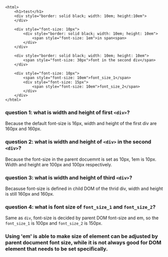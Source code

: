 ```
<html>
    <h1>test</h1>
    <div style="border: solid black; width: 10em; height:10em">
    </div>

    <div style="font-size: 10px">
        <div style="border: solid black; width: 10em; height: 10em">
            <span style="font-size: 1em">in span<span>
        </div>
    </div>

    <div style="border: solid black; width: 10em; height: 10em">
        <span style="font-size: 30px">font in the second div</span>
    </div>
    
    <div style="font-size: 10px">
        <span style="font-size: 10em">font_size_1</span>
        <div style="font-size: 15px">
            <span style="font-size: 10em">font_size_2</span>
        </div>
    </div>
</html>
```

### question 1: what is width and height of first `<div>`?  
Because the default font-size is 16px, width and height of the first div are 160px and 160px.

### question 2: what is width and height of `<div>` in the second `<div>`?  
Because the font-size in the parent docuemnt is set as 10px, 1em is 10px. Width and height are 100px and 100px respectively.

### question 3: what is width and height of third `<div>`?  
Becasuse font-size is defined in child DOM of the thrid div, width and height is still 160px and 160px.

### question 4: what is font size of `font_size_1` and `font_size_2`?
Same as `div`, font-size is decided by parent DOM font-size and em, so the `font_size_1` is 100px and `font_size_2` is 150px.

### Using 'em' is able to make size of element can be adjusted by parent document font size, while it is not always good for DOM element that needs to be set specifically.
